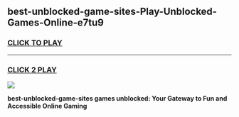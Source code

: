 
## best-unblocked-game-sites-Play-Unblocked-Games-Online-e7tu9
<h3>
<a href="https://premium76.site?title=best-unblocked-game-sites&ref=25A">CLICK TO PLAY</a></h3>
<hr>

<h3>
<a href="https://premium76.site?title=best-unblocked-game-sites&ref=25A">CLICK 2 PLAY</a>
  
</h3>

<a href="https://premium76.site?title=best-unblocked-game-sites&ref=25A"><img src="https://clearcache.store/games.png"></a>


**best-unblocked-game-sites games unblocked: Your Gateway to Fun and Accessible Online Gaming**
